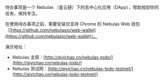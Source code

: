 待办事项是一个 Nebulas （星云链）下的去中心化应用（DApp），帮助规划你的任务，保持专注。

在使用待办事项之前，需要安装仅支持 Chrome 的 Nebulas Web 钱包（[https://github.com/nebulasio/web-wallet](https://github.com/nebulasio/web-wallet)）。

演示地址：

 - Nebulas 主网：[http://qiyichao.cn/nebulas-todo/](http://qiyichao.cn/nebulas-todo/)
 - Nebulas 测试网：[http://qiyichao.cn/nebulas-todo-testnet/](http://qiyichao.cn/nebulas-todo-testnet/)
 